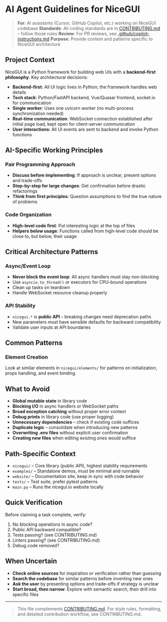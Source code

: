 # AI Agent Guidelines for NiceGUI

> **For**: AI assistants (Cursor, GitHub Copilot, etc.) working on NiceGUI codebase
> **Standards**: All coding standards are in [CONTRIBUTING.md](CONTRIBUTING.md) – follow those rules
> **Review**: For PR reviews, see [.github/copilot-instructions.md](.github/copilot-instructions.md)
> **Purpose**: Provide context and patterns specific to NiceGUI architecture

## Project Context

NiceGUI is a Python framework for building web UIs with a **backend-first philosophy**.
Key architectural decisions:

- **Backend-first**: All UI logic lives in Python; the framework handles web details
- **Tech stack**: Python/FastAPI backend, Vue/Quasar frontend, socket.io for communication
- **Single worker**: Uses one uvicorn worker (no multi-process synchronization needed)
- **Real-time communication**: WebSocket connection established after initial page load, kept open for client-server communication
- **User interactions**: All UI events are sent to backend and invoke Python functions

## AI-Specific Working Principles

### Pair Programming Approach

- **Discuss before implementing**: If approach is unclear, present options and trade-offs
- **Step-by-step for large changes**: Get confirmation before drastic refactorings
- **Think from first principles**: Question assumptions to find the true nature of problems

### Code Organization

- **High-level code first**: Put interesting logic at the top of files
- **Helpers below usage**: Functions called from high-level code should be close to, but below, their usage

## Critical Architecture Patterns

### Async/Event Loop

- **Never block the event loop**: All async handlers must stay non-blocking
- Use `asyncio.to_thread()` or executors for CPU-bound operations
- Clean up tasks on teardown
- Handle WebSocket resource cleanup properly

### API Stability

- `nicegui.*` is **public API** – breaking changes need deprecation paths
- New parameters must have sensible defaults for backward compatibility
- Validate user inputs at API boundaries

## Common Patterns

### Element Creation

Look at similar elements in `nicegui/elements/` for patterns on initialization, props handling, and event binding.

## What to Avoid

- **Global mutable state** in library code
- **Blocking I/O** in async handlers or WebSocket paths
- **Broad exception catching** without proper error context
- **Debug prints** in library code (use proper logging)
- **Unnecessary dependencies** – check if existing code suffices
- **Duplicate logic** – consolidate when introducing new patterns
- **Overwriting .env files** without explicit user confirmation
- **Creating new files** when editing existing ones would suffice

## Path-Specific Context

- `nicegui/` – Core library (public API), highest stability requirements
- `examples/` – Standalone demos, must be minimal and runnable
- `website/` – Documentation site, keep in sync with code behavior
- `tests/` – Test suite, prefer pytest patterns
- `main.py` – Runs the nicegui.io website locally

## Quick Verification

Before claiming a task complete, verify:

1. No blocking operations in async code?
2. Public API backward compatible?
3. Tests passing? (see CONTRIBUTING.md)
4. Linters passing? (see CONTRIBUTING.md)
5. Debug code removed?

## When Uncertain

- **Check online sources** for inspiration or verification rather than guessing
- **Search the codebase** for similar patterns before inventing new ones
- **Ask the user** by presenting options and trade-offs if strategy is unclear
- **Start broad, then narrow**: Explore with semantic search, then drill into specific files

---

> This file complements [CONTRIBUTING.md](CONTRIBUTING.md). For style rules, formatting, and detailed contribution workflow, see CONTRIBUTING.md.
